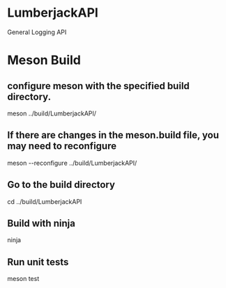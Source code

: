# LumberjackAPI
General Logging API

# Meson Build
## configure meson with the specified build directory.
meson ../build/LumberjackAPI/

## If there are changes in the meson.build file, you may need to reconfigure
meson --reconfigure ../build/LumberjackAPI/


## Go to the build directory
cd ../build/LumberjackAPI

## Build with ninja
ninja

## Run unit tests
meson test
